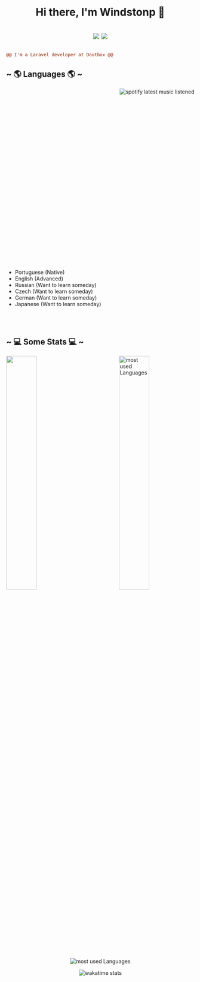 <h1 align="center"> 
    Hi there, I'm Windstonp 👋
    <br />
    
   <div align="center">
        
   [![](https://img.shields.io/badge/-linkedin-0073B1?style=flat-square)](https://www.linkedin.com/in/windstonp/)
   [![](https://img.shields.io/badge/-twitter-1C9CEA?style=flat-square)](https://twitter.com/windstonp)
     
   </div>
  </h1>
  
  ```diff
  @@ I'm a Laravel developer at Doutbox @@
  
  ```
  
   <div>
      <h2 align="left"> ~ 🌎 Languages 🌎  ~</h2>
      <p>
        <img src="https://spotify-recently-played-readme.vercel.app/api?user=22rfam3nqh7zns4jbf4q5nn3a&count=3" align="right" alt="spotify latest music listened">
      </p>
    </div>
  <div>
    <p align="center" style="margin-bottom: 500px">
    
   - Portuguese (Native)
   - English (Advanced) 
   - Russian (Want to learn someday) 
   - Czech (Want to learn someday)
   - German (Want to learn someday)
   - Japanese (Want to learn someday)
    
   </p>
  </div>
  <br />
  <br />
  
   <div>
      <h2 align="left"> ~ 💻 Some Stats 💻  ~</h2>
  
   <div class="display:flex">
   <img src="https://github-readme-stats.vercel.app/api/top-langs/?username=windstonp&layout=compact&theme=radical" align="right" alt="most used Languages" style="width: 40%">
    
   <img src="https://github-readme-stats.vercel.app/api?username=windstonp&show_icons=true&theme=radical" style="width: 40%" />
    <div />
  </div>
  
  <br />
  <br />
  
   <div  align="center">
      <p  align="center">
        <img src="https://github-readme-streak-stats.herokuapp.com/?user=windstonp&theme=radical" align="center" alt="most used Languages">
      </p>
    </div>
  <div align="center">
    <p align="center" >
    
   <img src="https://github-readme-stats.vercel.app/api/wakatime?username=windstonp&theme=radical&layout=compact"  align="center" alt="wakatime stats" />
    
   </p>
  </div>
  
  

